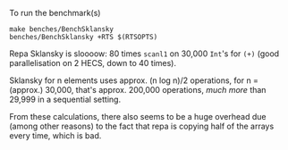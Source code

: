 To run the benchmark(s)

    make benches/BenchSklansky
    benches/BenchSklansky +RTS $(RTSOPTS)

Repa Sklansky is sloooow:
80 times `scanl1` on 30,000 `Int`'s for `(+)`
(good parallelisation on 2 HECS, down to 40 times).

Sklansky for n elements uses approx. (n log n)/2 operations,
for n =(approx.) 30,000, that's approx. 200,000 operations,
*much more* than 29,999 in a sequential setting.

From these calculations, there also seems to be a huge overhead
due (among other reasons) to the fact
that repa is copying half of the arrays every time, which is bad.

